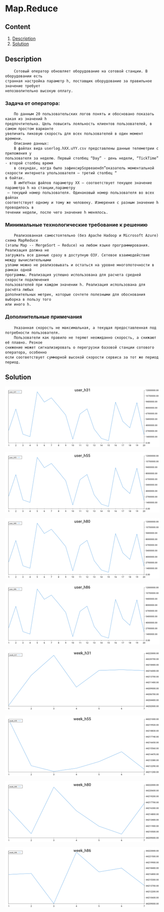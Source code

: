 # Map.Reduce


## Content
1. [Description](#description)
2. [Solution](#solution)


## Description
        Сотовый оператор обновляет оборудование на сотовой станции. В оборудовании есть
    странная настройка параметр h, поставщик оборудование за правильное значение требует
    непозволительно высокую оплату.
### Задача от оператора:
        По данным 20 пользовательских логов понять и обосновано показать какая из значений h
    предпочтительна. Цель повысить лояльность клиентов пользователей, в самом простом варианте
    увеличить пиковую скорость для всех пользователей в один момент времени.
        Описание данных:
        В файлах вида userlog.hXX.uYY.csv представлены данные телеметрии с приложения у
    пользователя за неделю. Первый столбец “Day” - день недели, “TickTime” - второй столбец время
        в секундах, когда было зафиксирSоpвeаeнdп”оказатель моментальной скорости интернета упользователя – третий столбец “
    в байтах.
        В имYеYнах файлов параметру XX – соответствует текущее значение параметра h на станции,параметру
     – текущий номер пользователя. Одинаковый номер пользователя во всех файлах
    соответствует одному и тому же человеку. Измерения с разным значение h проводилось в
    течении недели, после чего значение h менялось.
### Минимальные технологические требование к решению
        Реализованная самостоятельно (без Apache Hadoop и Microsoft Azure) схема MapReduce
    (этапы Map -- MergeSort – Reduce) на любом языке программирования. Реализация должна не
    загружать все данные сразу в доступную ОЗУ. Сетевое взаимодействие между вычислительными
    узлами можно не реализовывать и остаться на уровне многопоточности в рамках одной
    программы. Реализация успешно использована для расчета средней скорости подключения
    пользователей при каждом значении h. Реализация использована для расчёта любых
    дополнительных метрик, которые сочтете полезными для обоснования выборка в пользу того
    или иного h.
### Дополнительные примечания
        Указанная скорость не максимальная, а текущая предоставленная под потребности пользователя.
        Пользователи как правило не теряют неожиданно скорость, а снижают её плавно. Резкое
    снижение может сигнализировать о перегрузки базовой станции сотового оператора, особенно
    если соответствует суммарной высокой скорости сервиса за тот же период период.

## Solution

![image](./src/images/plot_user_h31.png)

![image](./src/images/plot_user_h55.png)

![image](./src/images/plot_user_h80.png)

![image](./src/images/plot_user_h86.png)

![image](./src/images/plot_week_h31.png)

![image](./src/images/plot_week_h55.png)

![image](./src/images/plot_week_h80.png)

![image](./src/images/plot_week_h86.png)